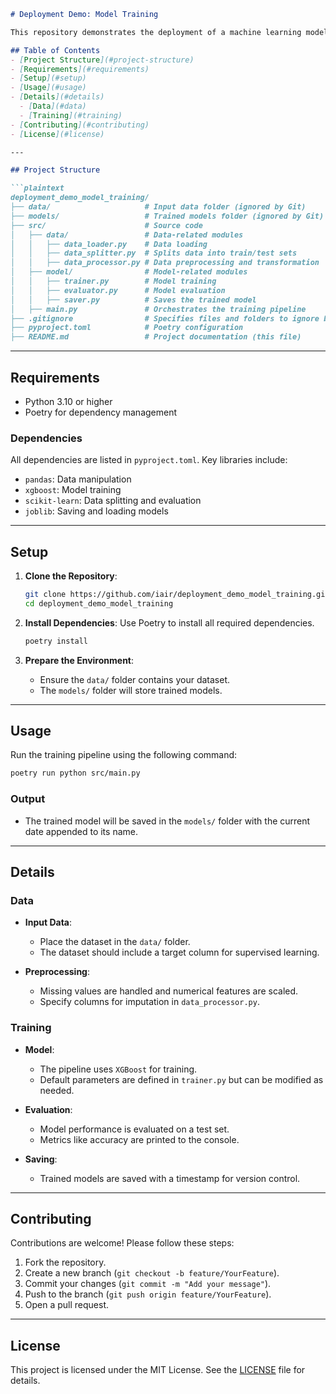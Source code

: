 ```markdown
# Deployment Demo: Model Training

This repository demonstrates the deployment of a machine learning model training pipeline. The project includes data preprocessing, model training, evaluation, and saving the trained model for later use.

## Table of Contents
- [Project Structure](#project-structure)
- [Requirements](#requirements)
- [Setup](#setup)
- [Usage](#usage)
- [Details](#details)
  - [Data](#data)
  - [Training](#training)
- [Contributing](#contributing)
- [License](#license)

---

## Project Structure

```plaintext
deployment_demo_model_training/
├── data/                     # Input data folder (ignored by Git)
├── models/                   # Trained models folder (ignored by Git)
├── src/                      # Source code
│   ├── data/                 # Data-related modules
│   │   ├── data_loader.py    # Data loading
│   │   ├── data_splitter.py  # Splits data into train/test sets
│   │   ├── data_processor.py # Data preprocessing and transformation
│   ├── model/                # Model-related modules
│   │   ├── trainer.py        # Model training
│   │   ├── evaluator.py      # Model evaluation
│   │   ├── saver.py          # Saves the trained model
│   ├── main.py               # Orchestrates the training pipeline
├── .gitignore                # Specifies files and folders to ignore by Git
├── pyproject.toml            # Poetry configuration
├── README.md                 # Project documentation (this file)
```

---

## Requirements

- Python 3.10 or higher
- Poetry for dependency management

### Dependencies

All dependencies are listed in `pyproject.toml`. Key libraries include:
- `pandas`: Data manipulation
- `xgboost`: Model training
- `scikit-learn`: Data splitting and evaluation
- `joblib`: Saving and loading models

---

## Setup

1. **Clone the Repository**:
   ```bash
   git clone https://github.com/iair/deployment_demo_model_training.git
   cd deployment_demo_model_training
   ```

2. **Install Dependencies**:
   Use Poetry to install all required dependencies.
   ```bash
   poetry install
   ```

3. **Prepare the Environment**:
   - Ensure the `data/` folder contains your dataset.
   - The `models/` folder will store trained models.

---

## Usage

Run the training pipeline using the following command:
```bash
poetry run python src/main.py
```

### Output
- The trained model will be saved in the `models/` folder with the current date appended to its name.

---

## Details

### Data

- **Input Data**:
  - Place the dataset in the `data/` folder.
  - The dataset should include a target column for supervised learning.

- **Preprocessing**:
  - Missing values are handled and numerical features are scaled.
  - Specify columns for imputation in `data_processor.py`.

### Training

- **Model**:
  - The pipeline uses `XGBoost` for training.
  - Default parameters are defined in `trainer.py` but can be modified as needed.

- **Evaluation**:
  - Model performance is evaluated on a test set.
  - Metrics like accuracy are printed to the console.

- **Saving**:
  - Trained models are saved with a timestamp for version control.

---

## Contributing

Contributions are welcome! Please follow these steps:
1. Fork the repository.
2. Create a new branch (`git checkout -b feature/YourFeature`).
3. Commit your changes (`git commit -m "Add your message"`).
4. Push to the branch (`git push origin feature/YourFeature`).
5. Open a pull request.

---

## License

This project is licensed under the MIT License. See the [LICENSE](LICENSE) file for details.
```
